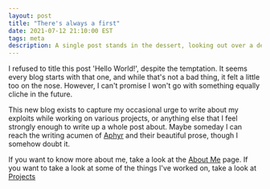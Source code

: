 ```yaml
---
layout: post
title: "There's always a first"
date: 2021-07-12 21:10:00 EST
tags: meta
description: A single post stands in the dessert, looking out over a desolate wasteland
---
```


I refused to title this post 'Hello World!', despite the temptation. It seems every blog starts with that one, and while that's not a bad thing, it felt a little too on the nose. However, I can't promise I won't go with something equally cliche in the future.

This new blog exists to capture my occasional urge to write about my exploits while working on various projects, or anything else that I feel strongly enough to write up a whole post about. Maybe someday I can reach the writing acumen of [Aphyr](https://aphyr.com/) and their beautiful prose, though I somehow doubt it.

If you want to know more about me, take a look at the [About Me](/about) page. If you want to take a look at some of the things I've worked on, take a look at [Projects](/projects)
